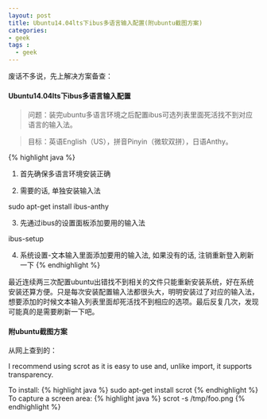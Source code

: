 ```yaml
---
layout: post
title: Ubuntu14.04lts下ibus多语言输入配置(附ubuntu截图方案)
categories:
- geek
tags :
  - geek
---
```


废话不多说，先上解决方案备查：

#### Ubuntu14.04lts下ibus多语言输入配置

> 问题：装完ubuntu多语言环境之后配置ibus可选列表里面死活找不到对应语言的输入法。

> 目标：英语English（US），拼音Pinyin（微软双拼），日语Anthy。

{% highlight java %}
1. 首先确保多语言环境安装正确

2. 需要的话, 单独安装输入法

sudo apt-get install ibus-anthy

3. 先通过ibus的设置面板添加要用的输入法

ibus-setup

4. 系统设置-文本输入里面添加要用的输入法, 如果没有的话, 注销重新登入刷新一下
{% endhighlight %}
    
最近连续两三次配置ubuntu出错找不到相关的文件只能重新安装系统，好在系统安装还算方便。只是每次安装配置输入法都很头大，明明安装过了对应的输入法，想要添加的时候文本输入列表里面却死活找不到相应的选项。最后反复几次，发现可能真的是需要刷新一下吧。

#### 附ubuntu截图方案


从网上查到的：

I recommend using scrot as it is easy to use and, unlike import, it supports transparency.

To install:
{% highlight java %}
sudo apt-get install scrot
{% endhighlight %}
To capture a screen area:
{% highlight java %}
scrot -s /tmp/foo.png
{% endhighlight %}

